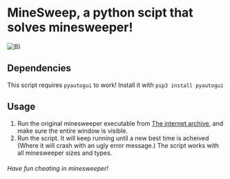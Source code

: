 # MineSweep, a python scipt that solves minesweeper!
![B)](https://i.redd.it/qiepzjh7096e1.jpeg)

## Dependencies
This script requires `pyautogui` to work! Install it with `pip3 install pyautogui`

## Usage
1. Run the original minesweeper executable from [The internet archive](https://archive.org/details/winmine), and make sure the entire window is visible.
2. Run the script. It will keep running until a new best time is acheived (Where it will crash with an ugly error message.) The script works with all minesweeper sizes and types.

###### Have fun cheating in minesweeper!
